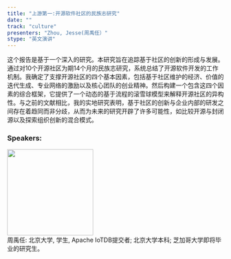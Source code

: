 ```yaml
---
title: "上游第一:开源软件社区的民族志研究"
date: "" 
track: "culture"
presenters: "Zhou, Jesse(周禹任）"
stype: "英文演讲"
---
```

这个报告是基于一个深入的研究。本研究旨在追踪基于社区的创新的形成与发展。通过对10个开源社区为期14个月的民族志研究，系统总结了开源软件开发的工作机制。我确定了支撑开源社区的四个基本因素，包括基于社区维护的经济、价值的迭代生成、专业网络的激励以及核心团队的创业精神。然后构建一个包含这四个因素的综合框架，它提供了一个动态的基于流程的滚雪球模型来解释开源社区的异构性。与之前的文献相比，我的实地研究表明，基于社区的创新与企业内部的研发之间存在着趋同而非分歧，从而为未来的研究开辟了许多可能性，如比较开源与封闭源以及探索组织创新的混合模式。
 ### Speakers: 
 <img src="images/speaker/1176.png" width="200" /><br>周禹任: 北京大学, 学生, Apache IoTDB提交者;
北京大学本科;
芝加哥大学即将毕业的研究生。

 